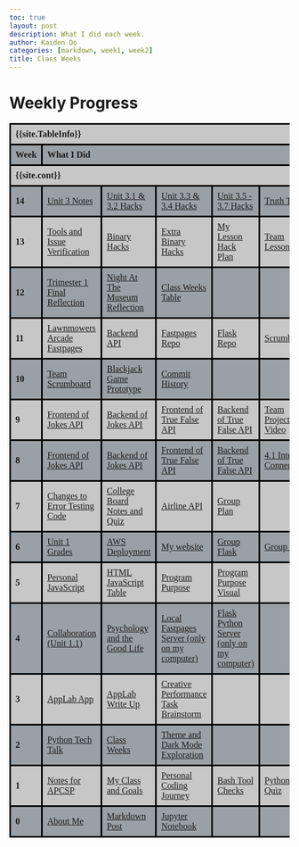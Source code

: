 ```yaml
---
toc: true
layout: post
description: What I did each week.
author: Kaiden Do
categories: [markdown, week1, week2]
title: Class Weeks
---
```

# Weekly Progress

<!-- ## Week 7
- I learned about identifying errors in code
- practiced identifying errors in code segments
- implemented API through jupyter notebook
- made a group plan
## Week 6
- compiled my grades for the Big Idea Unit 1.1-1.3 from College Board
- used the AWS and deployed the team flask website
- made a browser for my personal flask website
- made a browser for the group flask through the IP address
- made a group plan for the project
## Week 5
- Customized my index.html on flask server
- Customized my stub.html on flask server, renamed to Kaiden.html
- Made new page called square.html and it has squares that change color
- Used some JavaScript
- Made a table with HTML and JavaScript
- Came up with a Project idea and Program and Purpose
- Made a Program Purpose visual
- Theo made an Agile Methodology Diagram
## Week 4
- Made a local Fastpages Server
- Made a Flask/Python server (personal and table group)
- Learned about collaboration
- Learned about psychology
## Week 3
- I created an app on AppLab, it has an Animal Quiz and Logo Game
- Wrote up about the app, my plan and problems and extra features
- Brainstormed my Create Performance Task
## Week 2
- Demonstrated my learning with Python lists, dictionaries, and loops
- Added a table to the weekly log
- Explored different themes on Fastpages
- Changed my Fastpages to purple mode

## Week 1
- Made a page for notes in APCSP
- Created a page with my classes and goals
- Did my Bash tool check
- Made a Python Quiz
- Imported a .docx file
- Started a log for what I do each week
- Added two parallaxes to my homepage and added a gradient background

## Week 0
- Setup my tools
- Added a photo to my index.html
- Changed my favicon
- Updated my about me
- Created a Markdown and Jupyter Notebook post -->
<html>
    <head>
        <style>
            table {
            font-family: Times New Roman, sans-serif;
            border-collapse: collapse;
            width: 100%;
            }
            td, th {
            border: 3px solid black;
            text-align: left;
            padding: 8px;
            }
            tr:nth-child(even) {
            background-color: #9aa1a6;
            }
            tr:nth-child(odd) {
            background-color: #c7c7c7;
            }
        </style>
    </head>
<body>

<table>
  <tr>
  <!-- In config.yml -->
    <th colspan="10">{{site.TableInfo}}</th>
  </tr>
  <tr>
    <th>Week</th>
    <th colspan="9">What I Did</th>
  </tr>
  <tr>
  <!-- In config.yml -->
    <th colspan="10">{{site.cont}}</th>
  </tr>
  <tr>
    <th>14</th>
    <td><a href="https://kaiden-dough.github.io/fastpages/markdown/week14/2022/11/28/Unit_3_Sections.html">Unit 3 Notes</a></td>
    <td><a href="https://kaiden-dough.github.io/fastpages/jupyter/week14/2022/11/28/Unit_3.1_3.2_HACKS.html">Unit 3.1 & 3.2 Hacks</a></td>
    <td><a href="https://kaiden-dough.github.io/fastpages/markdown/week14/2022/11/29/Unit_3.3_3.4_HACKS.html">Unit 3.3 & 3.4 Hacks</a></td>
    <td><a href="https://kaiden-dough.github.io/fastpages/jupyter/week14/2022/12/01/Unit_3.5_3.7_HACKS.html">Unit 3.5 - 3.7 Hacks</a></td>
    <td><a href="https://kaiden-dough.github.io/fastpages/jupyter/week14/2022/11/30/TruthTableHacks.html">Truth Table</a></td>
    <td><a href="https://kaiden-dough.github.io/fastpages/jupyter/week14/2022/12/01/fibonacci.html">Fibonacci Series</a></td>
    <td><a href="https://kaiden-dough.github.io/fastpages/jupyter/week14/2022/12/01/palindrome.html">Palindrome Maker</a></td>
    <td></td>
    <td></td>
  </tr>
  <tr>
    <th>13</th>
    <td><a href="https://kaiden-dough.github.io/fastpages/markdown/week13/2022/11/16/toolscheck.html">Tools and Issue Verification</a></td>
    <td><a href="https://kaiden-dough.github.io/fastpages/frontend/binary">Binary Hacks</a></td>
    <td><a href="https://kaiden-dough.github.io/fastpages/frontend/binarycalculator">Extra Binary Hacks</a></td>
    <td><a href="https://kaiden-dough.github.io/fastpages/markdown/week13/2022/11/17/hackplan.html">My Lesson Hack Plan</a></td>
    <td><a href="https://github.com/DavidVasilev1/group-tri2/issues/2">Team Lesson Plan</a></td>
    <td></td>
    <td></td>
    <td></td>
    <td></td>
  </tr>
  <tr>
    <th>12</th>
    <td><a href="https://kaiden-dough.github.io/fastpages/markdown/week11/2022/11/04/tri1finalreflection.html">Trimester 1 Final Reflection</a></td>
    <td><a href="https://kaiden-dough.github.io/fastpages/markdown/week11/2022/11/03/nightatthemuseum.html">Night At The Museum Reflection</a></td>
    <td><a href="https://kaiden-dough.github.io/fastpages/_pages/04_class-weeks.html">Class Weeks Table</a></td>
    <td></td>
    <td></td>
    <td></td>
    <td></td>
    <td></td>
    <td></td>
  </tr>
  <tr>
    <th>11</th>
    <td><a href="https://kaiden-dough.github.io/lawnmowers-fastpages/">Lawnmowers Arcade Fastpages</a></td>
    <td><a href="https://lawnmowers.nighthawkcodescrums.gq/api/rate/">Backend API</a></td>
    <td><a href="https://github.com/kaiden-dough/lawnmowers-fastpages">Fastpages Repo</a></td>
    <td><a href="https://github.com/kaiden-dough/lawnmowers-flask-repo">Flask Repo</a></td>
    <td><a href="https://github.com/kaiden-dough/lawnmowers-fastpages/issues/2">Scrumboard</a></td>
    <td><a href="https://kaiden-dough.github.io/fastpages/markdown/week11/2022/11/03/nightatthemuseum.html">N@tM Blog</a></td>
    <td><a href="https://kaiden-dough.github.io/fastpages/markdown/week11/2022/11/04/tri1finalreflection.html">Trimester 1 Final Reflection</a></td>
    <td></td>
    <td></td>
  </tr>
  <tr>
    <th>10</th>
    <td><a href="https://github.com/kaiden-dough/lawnmowers-fastpages/issues/2">Team Scrumboard</a></td>
    <td><a href="https://lawnmowers.nighthawkcodescrums.gq/blackjack/">Blackjack Game Prototype</a></td>
    <td><a href="https://github.com/kaiden-dough/lawnmowers-flask-repo/graphs/contributors">Commit History</a></td>
    <td></td>
    <td></td>
    <td></td>
    <td></td>
    <td></td>
    <td></td>
  </tr>
  <tr>
    <th>9</th>
    <td><a href="https://kaiden-dough.github.io/fastpages/data/jokes">Frontend of Jokes API</a></td>
    <td><a href="https://lawnmowers.nighthawkcodescrums.gq/api/jokes/">Backend of Jokes API</a></td>
    <td><a href="https://kaiden-dough.github.io/fastpages/data/trfa">Frontend of True False API</a></td>
    <td><a href="https://lawnmowers.nighthawkcodescrums.gq/api/trfa/">Backend of True False API</a></td>
    <td><a href="https://github.com/kushsirohi123/kushsirohirepo/issues/8">Team Project Video</a></td>
    <td></td>
    <td></td>
    <td></td>
    <td></td>
  </tr>
  <tr>
    <th>8</th>
    <td><a href="https://kaiden-dough.github.io/fastpages/data/jokes">Frontend of Jokes API</a></td>
    <td><a href="https://lawnmowers.nighthawkcodescrums.gq/api/jokes/">Backend of Jokes API</a></td>
    <td><a href="https://kaiden-dough.github.io/fastpages/data/trfa">Frontend of True False API</a></td>
    <td><a href="https://lawnmowers.nighthawkcodescrums.gq/api/trfa/">Backend of True False API</a></td>
    <td><a href="https://kaiden-dough.github.io/fastpages/markdown/week8/2022/10/11/theinternet.html">4.1 Internet Connections</a></td>
    <td><a href="https://lawnmowers.nighthawkcodescrums.gq/GroupProjectPlan/">Group Plan</a></td>
    <td></td>
    <td></td>
    <td></td>
  </tr>
  <tr>
    <th>7</th>
    <td><a href="https://kaiden-dough.github.io/fastpages/collegeboard/error">Changes to Error Testing Code</a></td>
    <td><a href="https://kaiden-dough.github.io/fastpages/markdown/week7/2022/10/03/identifyingandcorrectingerrors.html">College Board Notes and Quiz</a></td>
    <td><a href="https://kaiden-dough.github.io/fastpages/week7/2022/10/09/api.html">Airline API</a></td>
    <td><a href="https://kaiden-dough.github.io/fastpages/markdown/week7/2022/10/09/groupplan.html">Group Plan</a></td>
    <td></td>
    <td></td>
    <td></td>
    <td></td>
    <td></td>
  </tr>
  <tr>
    <th>6</th>
    <td><a href="https://kaiden-dough.github.io/fastpages/markdown/week6/2022/10/02/apgrades.html">Unit 1 Grades</a></td>
    <td><a href="https://kaiden-dough.github.io/fastpages/markdown/week6/2022/10/02/awsdeployment.html">AWS Deployment</a></td>
    <td><a href="https://www.kaidennighthawk.tk/">My website</a></td>
    <td><a href="http://52.15.68.161/">Group Flask</a></td>
    <td><a href="http://52.15.68.161/GroupProjectPlan/">Group Plan</a></td>
    <td></td>
    <td></td>
    <td></td>
    <td></td>
  </tr>
  <tr>
    <th>5</th>
    <td><a href="https://kaiden-dough.github.io/fastpages/week5/2022/09/23/javascript.html">Personal JavaScript</a></td>
    <td><a href="https://kaiden-dough.github.io/fastpages/week5/2022/09/23/htmljavascripttable.html">HTML JavaScript Table</a></td>
    <td><a href="https://kaiden-dough.github.io/fastpages/week5/2022/09/25/ProgramPurposeTeam.html">Program Purpose</a></td>
    <td><a href="https://kaiden-dough.github.io/fastpages/week5/2022/09/25/htmlprogrampurpose.html">Program Purpose Visual</a></td>
    <td></td>
    <td></td>
    <td></td>
    <td></td>
    <td></td>
  </tr>
  <tr>
    <th>4</th>
    <td><a href="https://kaiden-dough.github.io/fastpages/markdown/week4/2022/09/13/collaboration.html">Collaboration (Unit 1.1)</a></td>
    <td><a href="https://kaiden-dough.github.io/fastpages/jupyter/week4/2022/09/15/psychology.html">Psychology and the Good Life</a></td>
    <td><a href="http://127.0.0.1:4000/fastpages/">Local Fastpages Server (only on my computer)</a></td>
    <td><a href="http://127.0.0.1:5000/">Flask Python Server (only on my computer)</a></td>
    <td></td>
    <td></td>
    <td></td>
    <td></td>
    <td></td>
  </tr>
  <tr>
    <th>3</th>
    <td><a href="https://studio.code.org/projects/applab/rrhMZ0WoGvsJaDqiw1F6EZQbpIunXvd8U0o591jiu4g">AppLab App</a></td>
    <td><a href="https://kaiden-dough.github.io/fastpages/code.org/week3/2022/09/11/AppLab.html">AppLab Write Up</a></td>
    <td><a href="https://kaiden-dough.github.io/fastpages/jupyter/week3/2022/09/11/creativeperformancetask.html">Creative Performance Task Brainstorm</a></td>
    <td></td>
    <td></td>
    <td></td>
    <td></td>
    <td></td>
    <td></td>
  </tr>
  <tr>
    <th>2</th>
    <td><a href="https://kaiden-dough.github.io/fastpages/python/week2/2022/09/04/python_lists.html">Python Tech Talk</a></td>
    <td><a href="https://kaiden-dough.github.io/fastpages/_pages/04_class-weeks.html">Class Weeks</a></td>
    <td><a href="https://kaiden-dough.github.io/fastpages/markdown/week2/2022/09/04/theme.html">Theme and Dark Mode Exploration</a></td>
    <td></td>
    <td></td>
    <td></td>
    <td></td>
    <td></td>
    <td></td>
  </tr>
  <tr>
    <th>1</th>
    <td><a href="https://kaiden-dough.github.io/fastpages/_pages/02_notes.html">Notes for APCSP</a></td>
    <td><a href="https://kaiden-dough.github.io/fastpages/jupyter/week1/2022/08/25/myclassesandgoals.html">My Class and Goals</a></td>
    <td><a href="https://kaiden-dough.github.io/fastpages/jupyter/week1/2022/08/27/mycodingjourney.html">Personal Coding Journey</a></td>
    <td><a href="https://kaiden-dough.github.io/fastpages/bash/week1/2022/08/27/bashtoolcheck.html">Bash Tool Checks</a></td>
    <td><a href="https://kaiden-dough.github.io/fastpages/python/week1/2022/08/26/Python-Hacks.html">Python Quiz</a></td>
    <td><a href="https://kaiden-dough.github.io/fastpages/2022/08/25/APEL-syllabus.html">APEL Syllabus</a></td>
    <td><a href="https://kaiden-dough.github.io/fastpages/markdown/dnhs/week1/2022/08/25/delnortehighschool.html">DNHS Info</a></td>
    <td><a href="https://kaiden-dough.github.io/fastpages/_pages/04_class-weeks.html">Class Weeks</a></td>
    <td><a href="https://kaiden-dough.github.io/fastpages/">Homepage Customization</a></td>
  </tr>
  <tr>
    <th>0</th>
    <td><a href="https://kaiden-dough.github.io/fastpages/about/">About Me</a></td>
    <td><a href="https://kaiden-dough.github.io/fastpages/markdown/week0/2022/08/21/myfirstmarkdownpost.html">Markdown Post</a></td>
    <td><a href="https://kaiden-dough.github.io/fastpages/jupyter/week0/2022/08/21/firstjupyternotebook.html">Jupyter Notebook</a></td>
    <td></td>
    <td></td>
    <td></td>
    <td></td>
    <td></td>
    <td></td>
  </tr>
